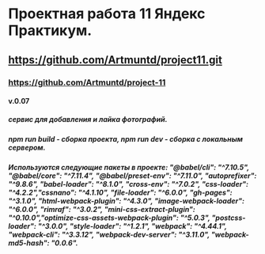 # Проектная работа 11 Яндекс Практикум.
## https://github.com/Artmuntd/project11.git
### https://github.com/Artmuntd/project-11
#### v.0.07
##### сервис для добавления и лайка фотографий. 
##### npm run build - сборка проекта, npm run dev - сборка с локальным сервером. 
##### Используются следующие пакеты в проекте: "@babel/cli": "^7.10.5", "@babel/core": "^7.11.4", "@babel/preset-env": "^7.11.0", "autoprefixer": "^9.8.6", "babel-loader": "^8.1.0", "cross-env": "^7.0.2", "css-loader": "^4.2.2","cssnano": "^4.1.10", "file-loader": "^6.0.0", "gh-pages": "^3.1.0", "html-webpack-plugin": "^4.3.0", "image-webpack-loader": "^6.0.0", "rimraf": "^3.0.2", "mini-css-extract-plugin": "^0.10.0","optimize-css-assets-webpack-plugin": "^5.0.3", "postcss-loader": "^3.0.0", "style-loader": "^1.2.1", "webpack": "^4.44.1", "webpack-cli": "^3.3.12", "webpack-dev-server": "^3.11.0", "webpack-md5-hash": "0.0.6".
